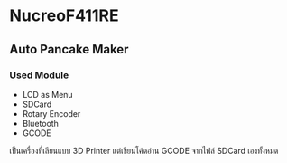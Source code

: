 # NucreoF411RE

## Auto Pancake Maker 

### Used Module
- LCD as Menu
- SDCard
- Rotary Encoder
- Bluetooth
- GCODE

เป็นเครื่องที่เลียนแบบ 3D Printer แต่เขียนโค้ดอ่าน GCODE จากไฟล์ SDCard เองทั้งหมด
